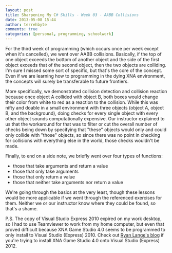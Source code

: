 ```yaml
---
layout: post
title: Sharpening My C# Skills - Week 03 - AABB Collisions
date: 2013-05-08 15:44
author: terrehbyte
comments: true
categories: [personal, programming, schoolwork]
---
```

For the third week of programming (which occurs once per week except when it's cancelled), we went over AABB collisions. Basically, if the top of one object exceeds the bottom of another object and the side of the first object exceeds that of the second object, then the two objects are colliding. I'm sure I missed some sort of specific, but that's the core of the concept. Even if we are learning how to programming in the dying XNA environment, the concepts will surely be transferable to future frontiers.

More specifically, we demonstrated collision detection and collision reaction because once object A collided with object B, both boxes would change their color from white to red as a reaction to the collision. While this was nifty and doable in a small environment with three objects (object A, object B, and the background), doing checks for every single object with every other object sounds computationally expensive. Our instructor explained to us that the workaround for that was to filter or cut the overall number of checks being down by specifying that "these" objects would only and could only collide with "those" objects, so since there was no point in checking for collisions with everything else in the world, those checks wouldn't be made.

Finally, to end on a side note, we briefly went over four types of functions:
<ul>
	<li>those that take arguments and return a value</li>
	<li>those that only take arguments</li>
	<li>those that only return a value</li>
	<li>those that neither take arguments nor return a value</li>
</ul>
We're going through the basics at the very least, though these lessons would be more applicable if we went through the referenced exercises for them. Neither we or our instructor know where they could be found, so that's a shame.

P.S. The copy of Visual Studio Express 2010 expired on my work desktop, so I had to use Teamviewer to work from my home computer, but even that proved difficult because XNA Game Studio 4.0 seems to be programmed to only install to Visual Studio (Express) 2010. Check out <a href="http://ryan-lange.com/">Ryan Lange's blog</a> if you're trying to install XNA Game Studio 4.0 onto Visual Studio (Express) 2012.
